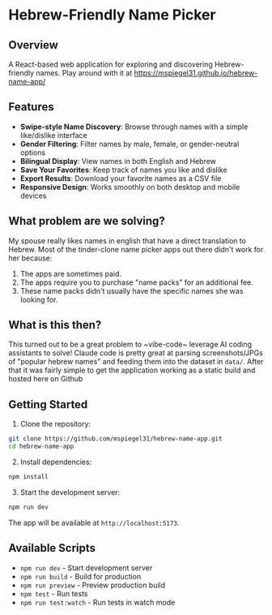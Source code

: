 # Hebrew-Friendly Name Picker

## Overview
A React-based web application for exploring and discovering Hebrew-friendly names. Play around with it at https://mspiegel31.github.io/hebrew-name-app/

## Features
- **Swipe-style Name Discovery**: Browse through names with a simple like/dislike interface
- **Gender Filtering**: Filter names by male, female, or gender-neutral options
- **Bilingual Display**: View names in both English and Hebrew
- **Save Your Favorites**: Keep track of names you like and dislike
- **Export Results**: Download your favorite names as a CSV file
- **Responsive Design**: Works smoothly on both desktop and mobile devices

## What problem are we solving?
My spouse really likes names in english that have a direct translation to Hebrew.  Most of the tinder-clone name picker apps out there didn't work for her because:

1. The apps are sometimes paid.
1. The apps require you to purchase "name packs" for an additional fee.
1. These name packs didn't usually have the specific names she was looking for.

## What is this then?
This turned out to be a great problem to ~vibe-code~ leverage AI coding assistants to solve!  Claude code is pretty great at parsing screenshots/JPGs of "popular hebrew names" and feeding them into the dataset in `data/`.  After that it was fairly simple to get the application working as a static build and hosted here on Github

## Getting Started

1. Clone the repository:
```bash
git clone https://github.com/mspiegel31/hebrew-name-app.git
cd hebrew-name-app
```

2. Install dependencies:
```bash
npm install
```

3. Start the development server:
```bash
npm run dev
```

The app will be available at `http://localhost:5173`.

## Available Scripts
- `npm run dev` - Start development server
- `npm run build` - Build for production
- `npm run preview` - Preview production build
- `npm test` - Run tests
- `npm run test:watch` - Run tests in watch mode 
